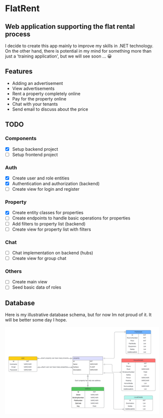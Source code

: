 # FlatRent
## Web application supporting the flat rental process
I decide to create this app mainly to improve my skills in .NET technology. On the other hand, there is potential in my mind for something more than just a 'training application', but we will see soon ... :grinning:

## Features

- Adding an advertisement
- View advertisements
- Rent a property completely online
- Pay for the property online
- Chat with your tenants
- Send email to discuss about the price 

## TODO

### Components
- [x] Setup backend project
- [ ] Setup frontend project

### Auth
- [x] Create user and role entities
- [x] Authentication and authorization (backend)
- [ ] Create view for login and register 

### Property
- [X] Create entity classes for properties
- [ ] Create endpoints to handle basic operations for properties
- [ ] Add filters to property list (backend)
- [ ] Create view for property list with filters

### Chat
- [ ] Chat implementation on backend (hubs)
- [ ] Create view for group chat

### Others
- [ ] Create main view
- [ ] Seed basic data of roles

## Database

Here is my illustrative database schema, but for now Im not proud of it. It will be better some day I hope.

![alt text](https://github.com/karolk53/FlatRent/blob/database/db_project.jpg?raw=true)
